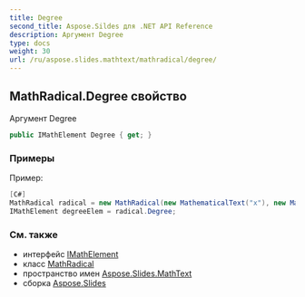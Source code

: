 ```yaml
---
title: Degree
second_title: Aspose.Sildes для .NET API Reference
description: Аргумент Degree
type: docs
weight: 30
url: /ru/aspose.slides.mathtext/mathradical/degree/
---
```


## MathRadical.Degree свойство

Аргумент Degree

```csharp
public IMathElement Degree { get; }
```

### Примеры

Пример:

```csharp
[C#]
MathRadical radical = new MathRadical(new MathematicalText("x"), new MathematicalText("3"));
IMathElement degreeElem = radical.Degree;
```

### См. также

* интерфейс [IMathElement](../../imathelement)
* класс [MathRadical](../../mathradical)
* пространство имен [Aspose.Slides.MathText](../../mathradical)
* сборка [Aspose.Slides](../../../)

<!-- DO NOT EDIT: сгенерировано xmldocmd для Aspose.Slides.dll -->